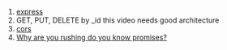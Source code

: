 1. [express](https://www.youtube.com/watch?v=-0exw-9YJBo&t=3104s)
2. GET, PUT, DELETE by _id this video needs good architecture
3. [cors](https://www.youtube.com/watch?v=Ka8vG5miErk)
4. [Why are you rushing do you know promises?](https://www.youtube.com/watch?v=DHvZLI7Db8E)